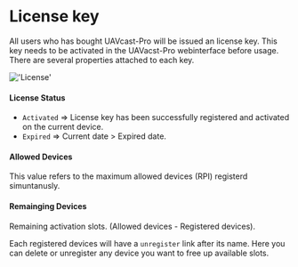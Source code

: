 # License key

All users who has bought UAVcast-Pro will be issued an license key. This key needs to be activated in the UAVacst-Pro webinterface before usage.
There are several properties attached to each key.

!['License'](/images/developers/license.jpg)



#### License Status

* `Activated` => License key has been successfully registered and activated on the current device.
* `Expired` => Current date > Expired date.  


#### Allowed Devices
This value refers to the maximum allowed devices (RPI) registerd simuntanusly.

#### Remainging Devices
Remaining activation slots. (Allowed devices - Registered devices).

Each registered devices will have a `unregister` link after its name. Here you can delete or unregister any device you want to free up available slots.
